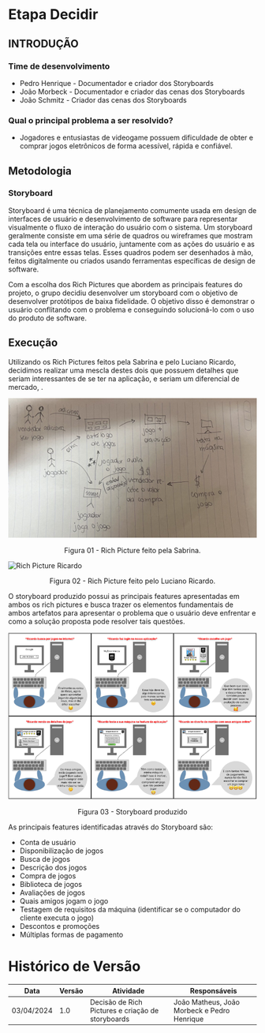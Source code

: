 # Etapa Decidir

## INTRODUÇÃO

### Time de desenvolvimento

- Pedro Henrique - Documentador e criador dos Storyboards
- João Morbeck - Documentador e criador das cenas dos Storyboards
- João Schmitz - Criador das cenas dos Storyboards

### Qual o principal problema a ser resolvido?

- Jogadores e entusiastas de videogame possuem dificuldade de obter e comprar jogos eletrônicos de forma acessível, rápida e confiável.

## Metodologia

### Storyboard

Storyboard é uma técnica de planejamento comumente usada em design de interfaces de usuário e desenvolvimento de software para representar visualmente o fluxo de interação do usuário com o sistema. Um storyboard geralmente consiste em uma série de quadros ou wireframes que mostram cada tela ou interface do usuário, juntamente com as ações do usuário e as transições entre essas telas. Esses quadros podem ser desenhados à mão, feitos digitalmente ou criados usando ferramentas específicas de design de software.

Com a escolha dos Rich Pictures que abordem as principais features do projeto, o grupo decidiu desenvolver um storyboard com o objetivo de desenvolver protótipos de baixa fidelidade. O objetivo disso é demonstrar o usuário conflitando com o problema e conseguindo solucioná-lo com o uso do produto de software.

## Execução

Utilizando os Rich Pictures feitos pela Sabrina e pelo Luciano Ricardo, decidimos realizar uma mescla destes dois que possuem detalhes que seriam interessantes de se ter na aplicação, e seriam um diferencial de mercado, .

![Rich Picture Sabrina](../assets/RichPictureSabrina.png)

<center>Figura 01 - Rich Picture feito pela Sabrina.</center>

![Rich Picture Ricardo](../assets/RichPictureLucianoRicardo.png)

<center>Figura 02 - Rich Picture feito pelo Luciano Ricardo.</center>

O storyboard produzido possui as principais features apresentadas em ambos os rich pictures e busca trazer os elementos fundamentais de ambos artefatos para apresentar o problema que o usuário deve enfrentar e como a solução proposta pode resolver tais questões.

![Storyboard](../assets/storyboard.png)

<center>Figura 03 - Storyboard produzido</center>

As principais features identificadas através do Storyboard são:

- Conta de usuário
- Disponibilização de jogos
- Busca de jogos
- Descrição dos jogos
- Compra de jogos
- Biblioteca de jogos
- Avaliações de jogos
- Quais amigos jogam o jogo
- Testagem de requisitos da máquina (identificar se o computador do cliente executa o jogo)
- Descontos e promoções
- Múltiplas formas de pagamento

# Histórico de Versão

| Data | Versão | Atividade | Responsáveis |
| ---- | ------ | --------- | ----------- |
| 03/04/2024 | 1.0 | Decisão de Rich Pictures e criação de storyboards | João Matheus, João Morbeck e Pedro Henrique |